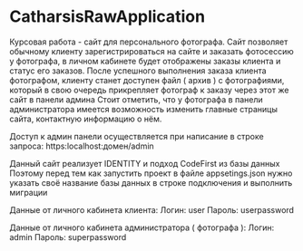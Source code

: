 # CatharsisRawApplication
Курсовая работа - сайт для персонального фотографа.
Сайт позволяет обычному клиенту зарегистрироваться на сайте и заказать фотосессию у фотографа, в личном кабинете будет отображены заказы клиента и статус его заказов.
После успешного выполнения заказа клиента фотографом, клиенту станет доступен файл ( архив ) с фотографиями, который в свою очередь прикрепляет фотограф к заказу 
через этот же сайт в панели админа
Стоит отметить, что у фотографа в панели администратора имеется возможность изменить главные страницы сайта, контактную информацию о нём.

Доступ к админ панели осуществляется при написание в строке запроса: https:localhost:домен/admin



Данный сайт реализует IDENTITY и подход CodeFirst из базы данных
Поэтому перед тем как запустить проект в файле appsetings.json нужно указать своё название базы данных в строке подключения и выполнить миграции


Данные от личного кабинета клиента:
Логин: user
Пароль: userpassword

Данные от личного кабинета администратора ( фотографа ):
Логин: admin
Пароль: superpassword
